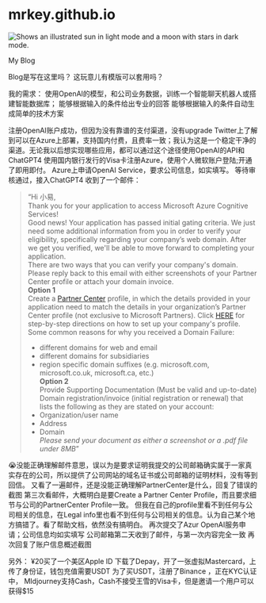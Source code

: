 # mrkey.github.io

<picture>
  <source media="(prefers-color-scheme: dark)" srcset="https://user-images.githubusercontent.com/25423296/163456776-7f95b81a-f1ed-45f7-b7ab-8fa810d529fa.png">
  <source media="(prefers-color-scheme: light)" srcset="https://user-images.githubusercontent.com/25423296/163456779-a8556205-d0a5-45e2-ac17-42d089e3c3f8.png">
  <img alt="Shows an illustrated sun in light mode and a moon with stars in dark mode." src="https://user-images.githubusercontent.com/25423296/163456779-a8556205-d0a5-45e2-ac17-42d089e3c3f8.png">
</picture>

My Blog

Blog是写在这里吗？
这玩意儿有模版可以套用吗？

我的需求：
使用OpenAI的模型，和公司业务数据，训练一个智能聊天机器人或搭建智能数据库；
能够根据输入的条件给出专业的回答
能够根据输入的条件自动生成简单的技术方案

注册OpenAI账户成功，但因为没有靠谱的支付渠道，没有upgrade
Twitter上了解到可以在Azure上部署，支持国内付费，且费率一致；我认为这是一个稳定干净的渠道。无论我以后想实现哪些应用，都可以通过这个途径使用OpenAI的API和ChatGPT4
使用国内银行发行的Visa卡注册Azure，使用个人微软账户登陆;开通了即用即付。
Azure上申请OpenAI Service，要求公司信息，如实填写。
等待审核通过，接入ChatGPT4
收到了一个邮件：
> “Hi 小易,  
> Thank you for your application to access Microsoft Azure Cognitive Services!  
> Good news! Your application has passed initial gating criteria. We just need some additional information from you in order to verify your eligibility, specifically regarding your company’s web domain. After we get you verified, we'll be able to move forward to completing your application.  
> There are two ways that you can verify your company's domain. Please reply back to this email with either screenshots of your Partner Center profile or attach your domain invoice.  
> **Option 1**  
> Create a [Partner Center](https://partner.microsoft.com/en-us/dashboard/home) profile, in which the details provided in your application need to match the details in your organization’s Partner Center profile (not exclusive to Microsoft Partners). Click [HERE](https://docs.microsoft.com/en-us/partner-center/update-your-partner-profile) for step-by-step directions on how to set up your company's profile.  
> Some common reasons for why you received a Domain Failure:  
> - different domains for web and email  
> - different domains for subsidiaries  
> - region specific domain suffixes (e.g. microsoft.com, microsoft.co.uk, microsoft.ca, etc.)  
> **Option 2**  
> Provide Supporting Documentation (Must be valid and up-to-date)  
> Domain registration/invoice (initial registration or renewal) that lists the following as they are stated on your account:  
> - Organization/user name  
> -  Address  
> -  Domain  
> *Please send your document as either a screenshot or a .pdf file under 8MB*”

😭没能正确理解邮件意思，误以为是要求证明我提交的公司邮箱确实属于一家真实存在的公司，所以提供了公司网站的域名证书或公司邮箱的证明材料，没有等到回信。
又看了一遍邮件，还是没能正确理解PartnerCenter是什么，回复了错误的截图
第三次看邮件，大概明白是要Create a Partner Center Profile，而且要求细节与公司的PartnerCenter Profile一致。
但我在自己的profile里看不到任何与公司相关的信息，在Legal info里也看不到任何与公司相关的信息。认为自己某个地方搞错了。看了帮助文档，依然没有搞明白。
再次提交了Azur OpenAI服务申请；公司信息均如实填写
公司邮箱第二天收到了邮件，与第一次内容完全一致
再次回复了账户信息概述截图

另外：
¥20买了一个美区Apple ID
下载了Depay，开了一张虚拟Mastercard，上传了身份证，钱包充值需要USDT
为了买USDT，注册了Binance ，正在KYC认证中，
MIdjourney支持Cash，Cash不接受王雪的Visa卡，但是邀请一个用户可以获得$15
